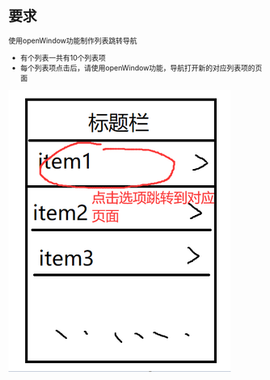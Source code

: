 # 要求
使用openWindow功能制作列表跳转导航

- 有个列表一共有10个列表项
- 每个列表项点击后，请使用openWindow功能，导航打开新的对应列表项的页面

![](./sample.png)